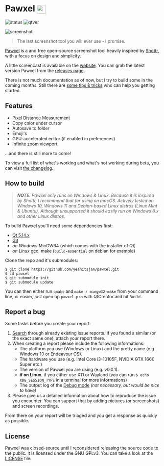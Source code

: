 # Pawxel <img src="https://pawxel.rocks/static/icon_512.png" width="28" height="28" align="center">

![status](https://img.shields.io/badge/status-beta-blueviolet?style=flat-square) ![qtver](https://img.shields.io/badge/5.14.x-blue?style=flat-square&logo=qt)

![screenshot](https://pawxel.rocks/static/poster2.png)

> The last screenshot tool you will ever use - I promise.

[Pawxel](https://pawxel.rocks) is a and free open-source screenshot tool heavily inspired by [Shottr](https://shottr.cc), with a focus on design and simplicity.

A little screencast is available on the [website](https://pawxel.rocks/). You can grab the latest version Pawxel from the [releases page](https://github.com/yeahitsjan/pawxel/tags).

There is not much documentation as of now, but I try to build some in the coming months. Still there are [some tips & tricks](https://github.com/yeahitsjan/pawxel/blob/develop/resources/docs/tips.md) who can help you getting started.

## Features

- Pixel Distance Measurement
- Copy color under cursor
- Autosave to folder
- Emoji's
- GPU-accelerated editor (if enabled in preferences)
- Infinite zoom viewport

...and there is still more to come!

To view a full list of what's working and what's not working during beta, you can visit [the changelog](https://github.com/yeahitsjan/pawxel/blob/develop/resources/docs/changelog.md).

## How to build

> ***NOTE**: Pawxel only runs on Windows & Linux. Because it is inspired by Shottr, I recommend that for using on macOS. Actively tested on Windows 10, Windows 11 and Debian-based Linux distros (Linux Mint & Ubuntu). Although unsupported it should easily run on Windows 8.x and other Linux distros.*

To build Pawxel you'll need some dependencies first:

- [Qt 5.14.x](https://download.qt.io/archive/qt/5.14/)
- [Git](https://git-scm.com)
- *on Windows* MinGW64 (which comes with the installer of Qt)
- *on Linux* gcc, make (``build-essential`` on debian for example)

Clone the repo and it's submodules:

```
$ git clone https://github.com/yeahitsjan/pawxel.git
$ cd pawxel
$ git submodule init
$ git submodule update
```

You can then either run ``qmake`` and ``make / mingw32-make`` from your command line, or easier, just open up ``pawxel.pro`` with QtCreator and hit ``Build``.

## Report a bug

Some tasks before you create your report:

1. [Search](https://github.com/yeahitsjan/pawxel/issues?q=) through already existing issue reports. If you found a similar (or the exact same one), attach your report there.
2. When creating a report please include the following informations:
   - The platform you use (Windows or Linux) and the pretty name (e.g. Windows 10 or Endeavour OS).
   - The hardware you use (e.g. Intel Core i3-10105F, NVIDIA GTX 1660 Super etc.)
   - The version of Pawxel you are using (e.g. v0.0.1).
   - **if on Linux**, if you either use X11 or Wayland (you can run ``$ echo XDG_SESSION_TYPE`` in a terminal for more informations)
   - The output log of the [Debug mode](https://github.com/yeahitsjan/pawxel/blob/develop/resources/docs/tips.md#debug-mode) *(not necessary, but would be nice to have)*
3. Please give us a detailed information about how to reproduce the issue you encounter. You can support that by adding pictures (or screenshots) and screen recordings.

From there on your report will be triaged and you get a response as quickly as possible.

## License

Pawxel was closed-source until I reconsidered releasing the source code to the public. It is licensed under the GNU GPLv3. You can take a look at the [LICENSE](https://github.com/yeahitsjan/pawxel/blob/develop/LICENSE) file.